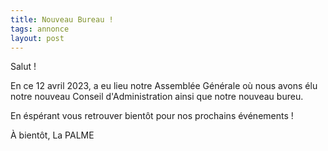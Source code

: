 ```yaml
---
title: Nouveau Bureau !
tags: annonce
layout: post
---
```


Salut !

En ce 12 avril 2023, a eu lieu notre Assemblée Générale où nous avons élu notre nouveau Conseil d'Administration ainsi que notre nouveau bureu.

En éspérant vous retrouver bientôt pour nos prochains événements !


À bientôt,
La PALME